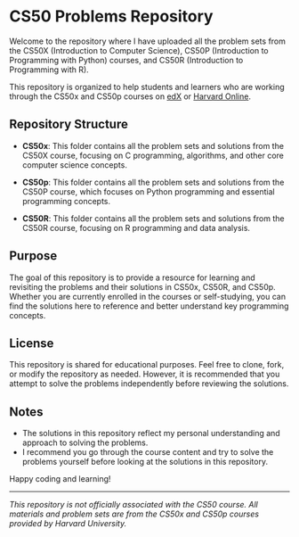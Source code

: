 # CS50 Problems Repository

Welcome to the repository where I have uploaded all the problem sets from the CS50X (Introduction to Computer Science), CS50P (Introduction to Programming with Python) courses, and CS50R (Introduction to Programming with R).

This repository is organized to help students and learners who are working through the CS50x and CS50p courses on [edX](https://www.edx.org/course/cs50s-introduction-to-computer-science) or [Harvard Online](https://pll.harvard.edu/course/cs50-introduction-computer-science).

## Repository Structure

- **CS50x**: This folder contains all the problem sets and solutions from the CS50X course, focusing on C programming, algorithms, and other core computer science concepts.
  
- **CS50p**: This folder contains all the problem sets and solutions from the CS50P course, which focuses on Python programming and essential programming concepts.

- **CS50R**: This folder contains all the problem sets and solutions from the CS50R course, focusing on R programming and data analysis.

## Purpose

The goal of this repository is to provide a resource for learning and revisiting the problems and their solutions in CS50x, CS50R, and CS50p. Whether you are currently enrolled in the courses or self-studying, you can find the solutions here to reference and better understand key programming concepts.

## License

This repository is shared for educational purposes. Feel free to clone, fork, or modify the repository as needed. However, it is recommended that you attempt to solve the problems independently before reviewing the solutions.

## Notes

- The solutions in this repository reflect my personal understanding and approach to solving the problems.
- I recommend you go through the course content and try to solve the problems yourself before looking at the solutions in this repository.

Happy coding and learning!

---

*This repository is not officially associated with the CS50 course. All materials and problem sets are from the CS50x and CS50p courses provided by Harvard University.*

